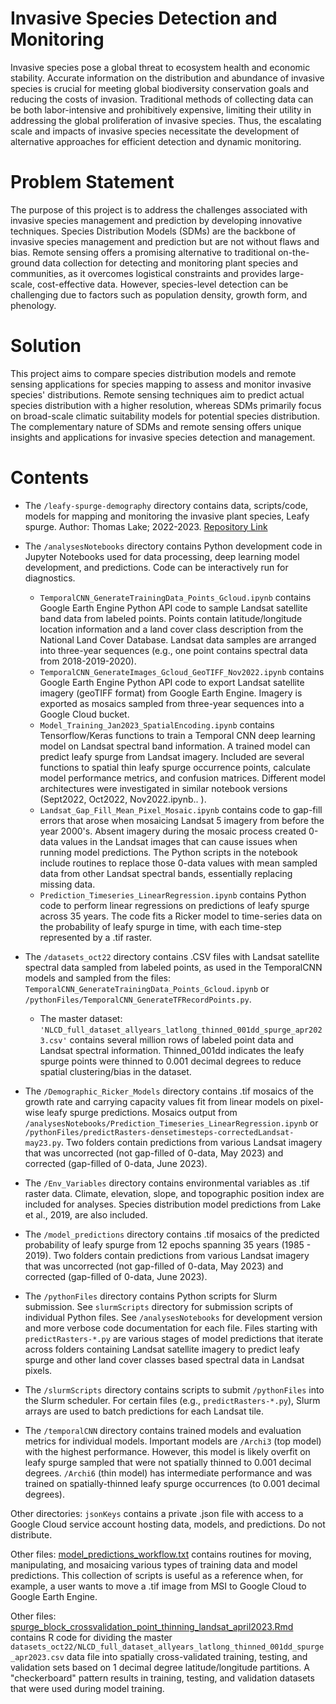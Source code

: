 # Invasive Species Detection and Monitoring

Invasive species pose a global threat to ecosystem health and economic stability. Accurate information on the distribution and abundance of invasive species is crucial for meeting global biodiversity conservation goals and reducing the costs of invasion. Traditional methods of collecting data can be both labor-intensive and prohibitively expensive, limiting their utility in addressing the global proliferation of invasive species. Thus, the escalating scale and impacts of invasive species necessitate the development of alternative approaches for efficient detection and dynamic monitoring.

# Problem Statement

The purpose of this project is to address the challenges associated with invasive species management and prediction by developing innovative techniques. Species Distribution Models (SDMs) are the backbone of invasive species management and prediction but are not without flaws and bias. Remote sensing offers a promising alternative to traditional on-the-ground data collection for detecting and monitoring plant species and communities, as it overcomes logistical constraints and provides large-scale, cost-effective data. However, species-level detection can be challenging due to factors such as population density, growth form, and phenology.

# Solution

This project aims to compare species distribution models and remote sensing applications for species mapping to assess and monitor invasive species' distributions. Remote sensing techniques aim to predict actual species distribution with a higher resolution, whereas SDMs primarily focus on broad-scale climatic suitability models for potential species distribution. The complementary nature of SDMs and remote sensing offers unique insights and applications for invasive species detection and management.

# Contents

- The `/leafy-spurge-demography` directory contains data, scripts/code, models for mapping and monitoring the invasive plant species, Leafy spurge. Author: Thomas Lake; 2022-2023. [Repository Link](https://github.com/lake-thomas/landsat-leafy-spurge)

- The `/analysesNotebooks` directory contains Python development code in Jupyter Notebooks used for data processing, deep learning model development, and predictions. Code can be interactively run for diagnostics.
    - `TemporalCNN_GenerateTrainingData_Points_Gcloud.ipynb` contains Google Earth Engine Python API code to sample Landsat satellite band data from labeled points. Points contain latitude/longitude location information and a land cover class description from the National Land Cover Database. Landsat data samples are arranged into three-year sequences (e.g., one point contains spectral data from 2018-2019-2020). 
    - `TemporalCNN_GenerateImages_Gcloud_GeoTIFF_Nov2022.ipynb` contains Google Earth Engine Python API code to export Landsat satellite imagery (geoTIFF format) from Google Earth Engine. Imagery is exported as mosaics sampled from three-year sequences into a Google Cloud bucket.
    - `Model_Training_Jan2023_SpatialEncoding.ipynb` contains Tensorflow/Keras functions to train a Temporal CNN deep learning model on Landsat spectral band information. A trained model can predict leafy spurge from Landsat imagery. Included are several functions to spatial thin leafy spurge occurrence points, calculate model performance metrics, and confusion matrices. Different model architectures were investigated in similar notebook versions (Sept2022, Oct2022, Nov2022.ipynb.. ). 
    - `Landsat_Gap_Fill_Mean_Pixel_Mosaic.ipynb` contains code to gap-fill errors that arose when mosaicing Landsat 5 imagery from before the year 2000's. Absent imagery during the mosaic process created 0-data values in the Landsat images that can cause issues when running model predictions. The Python scripts in the notebook include routines to replace those 0-data values with mean sampled data from other Landsat spectral bands, essentially replacing missing data.
    - `Prediction_Timeseries_LinearRegression.ipynb` contains Python code to perform linear regressions on predictions of leafy spurge across 35 years. The code fits a Ricker model to time-series data on the probability of leafy spurge in time, with each time-step represented by a .tif raster. 

- The `/datasets_oct22` directory contains .CSV files with Landsat satellite spectral data sampled from labeled points, as used in the TemporalCNN models and sampled from the files: `TemporalCNN_GenerateTrainingData_Points_Gcloud.ipynb` or `/pythonFiles/TemporalCNN_GenerateTFRecordPoints.py`. 
    - The master dataset: `'NLCD_full_dataset_allyears_latlong_thinned_001dd_spurge_apr2023.csv'` contains several million rows of labeled point data and Landsat spectral information. Thinned_001dd indicates the leafy spurge points were thinned to 0.001 decimal degrees to reduce spatial clustering/bias in the dataset. 

- The `/Demographic_Ricker_Models` directory contains .tif mosaics of the growth rate and carrying capacity values fit from linear models on pixel-wise leafy spurge predictions. Mosaics output from `/analysesNotebooks/Prediction_Timeseries_LinearRegression.ipynb` or `/pythonFiles/predictRasters-densetimesteps-correctedLandsat-may23.py`. Two folders contain predictions from various Landsat imagery that was uncorrected (not gap-filled of 0-data, May 2023) and corrected (gap-filled of 0-data, June 2023). 

- The `/Env_Variables` directory contains environmental variables as .tif raster data. Climate, elevation, slope, and topographic position index are included for analyses. Species distribution model predictions from Lake et al., 2019, are also included.

- The `/model_predictions` directory contains .tif mosaics of the predicted probability of leafy spurge from 12 epochs spanning 35 years (1985 - 2019). Two folders contain predictions from various Landsat imagery that was uncorrected (not gap-filled of 0-data, May 2023) and corrected (gap-filled of 0-data, June 2023). 

- The `/pythonFiles` directory contains Python scripts for Slurm submission. See `slurmScripts` directory for submission scripts of individual Python files. See `/analysesNotebooks` for development version and more verbose code documentation for each file. Files starting with `predictRasters-*.py` are various stages of model predictions that iterate across folders containing Landsat satellite imagery to predict leafy spurge and other land cover classes based spectral data in Landsat pixels. 

- The `/slurmScripts` directory contains scripts to submit `/pythonFiles` into the Slurm scheduler. For certain files (e.g., `predictRasters-*.py`), Slurm arrays are used to batch predictions for each Landsat tile.

- The `/temporalCNN` directory contains trained models and evaluation metrics for individual models. Important models are `/Archi3` (top model) with the highest performance. However, this model is likely overfit on leafy spurge sampled that were not spatially thinned to 0.001 decimal degrees. `/Archi6` (thin model) has intermediate performance and was trained on spatially-thinned leafy spurge occurrences (to 0.001 decimal degrees).

Other directories: `jsonKeys` contains a private .json file with access to a Google Cloud service account hosting data, models, and predictions. Do not distribute.

Other files: [model_predictions_workflow.txt](https://github.com/lake-thomas/landsat-leafy-spurge/blob/main/model_predictions_workflow.txt) contains routines for moving, manipulating, and mosaicing various types of training data and model predictions. This collection of scripts is useful as a reference when, for example, a user wants to move a .tif image from MSI to Google Cloud to Google Earth Engine.

Other files: [spurge_block_crossvalidation_point_thinning_landsat_april2023.Rmd](https://github.com/lake-thomas/landsat-leafy-spurge/blob/main/spurge_block_crossvalidation_point_thinning_landsat_april2023.Rmd) contains R code for dividing the master `datasets_oct22/NLCD_full_dataset_allyears_latlong_thinned_001dd_spurge_apr2023.csv` data file into spatially cross-validated training, testing, and validation sets based on 1 decimal degree latitude/longitude partitions. A "checkerboard" pattern results in training, testing, and validation datasets that were used during model training.
